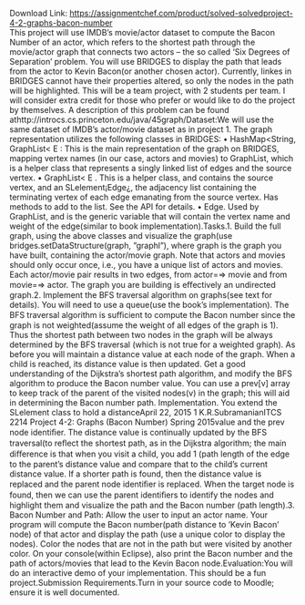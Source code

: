Download Link: https://assignmentchef.com/product/solved-solvedproject-4-2-graphs-bacon-number
<br>
This project will use IMDB’s movie/actor dataset to compute the Bacon Number of an actor, which refers to the shortest path through the movie/actor graph that connects two actors – the so called ‘Six Degrees of Separation’ problem. You will use BRIDGES to display the path that leads from the actor to Kevin Bacon(or another chosen actor). Currently, linkes in BRIDGES cannot have their properties altered, so only the nodes in the path will be highlighted. This will be a team project, with 2 students per team. I will consider extra credit for those who prefer or would like to do the project by themselves. A description of this problem can be found athttp://introcs.cs.princeton.edu/java/45graph/Dataset:We will use the same dataset of IMDB’s actor/movie dataset as in project 1. The graph representation utilizes the following classes in BRIDGES: • HashMap&lt;String, GraphList&lt; E : This is the main representation of the graph on BRIDGES, mapping vertex names (in our case, actors and movies) to GraphList, which is a helper class that represents a singly linked list of edges and the source vertex. • GraphList&lt; E . This is a helper class, and contains the source vertex, and an SLelement¡Edge¿, the adjacency list containing the terminating vertex of each edge emanating from the source vertex. Has methods to add to the list. See the API for details. • Edge. Used by GraphList, and is the generic variable that will contain the vertex name and weight of the edge(similar to book implementation).Tasks.1. Build the full graph, using the above classes and visualize the graph(use bridges.setDataStructure(graph, ”graphl”), where graph is the graph you have built, containing the actor/movie graph. Note that actors and movies should only occur once, i.e., you have a unique list of actors and movies. Each actor/movie pair results in two edges, from actor=⇒ movie and from movie=⇒ actor. The graph you are building is eﬀectively an undirected graph.2. Implement the BFS traversal algorithm on graphs(see text for details). You will need to use a queue(use the book’s implementation). The BFS traversal algorithm is suﬃcient to compute the Bacon number since the graph is not weighted(assume the weight of all edges of the graph is 1). Thus the shortest path between two nodes in the graph will be always determined by the BFS traversal (which is not true for a weighted graph). As before you will maintain a distance value at each node of the graph. When a child is reached, its distance value is then updated. Get a good understanding of the Dijkstra’s shortest path algorithm, and modify the BFS algorithm to produce the Bacon number value. You can use a prev[v] array to keep track of the parent of the visited nodes(v) in the graph; this will aid in determining the Bacon number path. Implementation. You extend the SLelement class to hold a distanceApril 22, 2015 1 K.R.SubramanianITCS 2214 Project 4-2: Graphs (Bacon Number) Spring 2015value and the prev node identiﬁer. The distance value is continually updated by the BFS traversal(to reﬂect the shortest path, as in the Dijkstra algorithm; the main diﬀerence is that when you visit a child, you add 1 (path length of the edge to the parent’s distance value and compare that to the child’s current distance value. If a shorter path is found, then the distance value is replaced and the parent node identiﬁer is replaced. When the target node is found, then we can use the parent identiﬁers to identify the nodes and highlight them and visualize the path and the Bacon number (path length).3. Bacon Number and Path: Allow the user to input an actor name. Your program will compute the Bacon number(path distance to ’Kevin Bacon’ node) of that actor and display the path (use a unique color to display the nodes). Color the nodes that are not in the path but were visited by another color. On your console(within Eclipse), also print the Bacon number and the path of actors/movies that lead to the Kevin Bacon node.Evaluation:You will do an interactive demo of your implementation. This should be a fun project.Submission Requirements.Turn in your source code to Moodle; ensure it is well documented.
